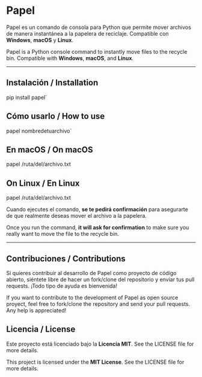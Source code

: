 # Papel

Papel es un comando de consola para Python que permite mover archivos de manera instantánea a la papelera de reciclaje. Compatible con **Windows**, **macOS** y **Linux**.

Papel is a Python console command to instantly move files to the recycle bin. Compatible with **Windows**, **macOS**, and **Linux**.

---

## Instalación / Installation


pip install papel´

## Cómo usarlo / How to use


papel nombredetuarchivo´

## En macOS / On macOS

papel /ruta/del/archivo.txt

## On Linux / En Linux

papel /ruta/del/archivo.txt


Cuando ejecutes el comando, **se te pedirá confirmación** para asegurarte de que realmente deseas mover el archivo a la papelera.

Once you run the command, **it will ask for confirmation** to make sure you really want to move the file to the recycle bin.

------
## Contribuciones / Contributions


Si quieres contribuir al desarrollo de Papel como proyecto de código abierto, siéntete libre de hacer un fork/clone del repositorio y enviar tus pull requests. ¡Todo tipo de ayuda es bienvenida!

If you want to contribute to the development of Papel as open source proyect, feel free to fork/clone the repository and send your pull requests. Any help is appreciated!

## Licencia / License

Este proyecto está licenciado bajo la **Licencia MIT**. See the LICENSE file for more details.

This project is licensed under the **MIT License**. See the LICENSE file for more details.
